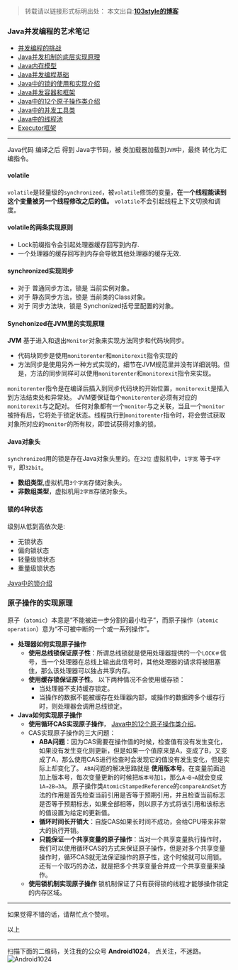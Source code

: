 >转载请以链接形式标明出处： 
本文出自:[**103style的博客**](http://blog.csdn.net/lxk_1993) 

### Java并发编程的艺术笔记
* [并发编程的挑战](https://www.jianshu.com/p/a2117af9950d)
* [Java并发机制的底层实现原理](https://www.jianshu.com/p/9d8147ba3092)
* [Java内存模型](https://www.jianshu.com/p/235c777d862c)
* [Java并发编程基础](https://www.jianshu.com/p/d50cfcaf8102)
* [Java中的锁的使用和实现介绍](https://www.jianshu.com/p/f3bb5313fce4)
* [Java并发容器和框架](https://www.jianshu.com/p/50e732981232)
* [Java中的12个原子操作类介绍](https://www.jianshu.com/p/cb64f79058c2)
* [Java中的并发工具类](https://www.jianshu.com/p/79d9baaa396e)
* [Java中的线程池](https://www.jianshu.com/p/13c82f1a7ad9)
* [Executor框架](https://www.jianshu.com/p/8933aa93ee74)

---



Java代码  编译之后 得到 Java字节码，被 类加载器加载到`JVM`中，最终 转化为汇编指令。

#### volatile
`volatile`是轻量级的`synchronized`，被`volatile`修饰的变量，**在一个线程能读到这个变量被另一个线程修改之后的值。**
`volatile`不会引起线程上下文切换和调度。

#### volatile的两条实现原则
* Lock前缀指令会引起处理器缓存回写到内存.
* 一个处理器的缓存回写到内存会导致其他处理器的缓存无效.

#### synchronized实现同步
* 对于 普通同步方法，锁是 当前实例对象。
* 对于 静态同步方法，锁是 当前类的Class对象。
* 对于 同步方法块，锁是 Synchonized括号里配置的对象。

#### Synchonized在JVM里的实现原理
**JVM** 基于进入和退出`Monitor`对象来实现方法同步和代码块同步。
* 代码块同步是使用`monitorenter`和`monitorexit`指令实现的
* 方法同步是使用另外一种方式实现的，细节在JVM规范里并没有详细说明。但是，方法的同步同样可以使用`monitorenter`和`monitorexit`指令来实现。

`monitorenter`指令是在编译后插入到同步代码块的开始位置，`monitorexit`是插入到方法结束处和异常处。
JVM要保证每个`monitorenter`必须有对应的`monitorexit`与之配对。
任何对象都有一个`monitor`与之关联，当且一个`monitor`被持有后，它将处于锁定状态。线程执行到`monitorenter`指令时，将会尝试获取对象所对应的`monitor`的所有权，即尝试获得对象的锁。

#### Java对象头
`synchronized`用的锁是存在Java对象头里的。在`32位` 虚拟机中，`1字宽` 等于`4字节`，即`32bit`。
* **数组类型**,虚拟机用`3个字宽`存储对象头。
* **非数组类型**，虚拟机用`2字宽`存储对象头。

####  锁的4种状态
级别从低到高依次是:
* 无锁状态
* 偏向锁状态
* 轻量级锁状态
* 重量级锁状态

[Java中的锁介绍](https://www.jianshu.com/p/f3bb5313fce4)

### 原子操作的实现原理
原子（`atomic`）本意是“不能被进一步分割的最小粒子”，而原子操作（`atomic operation`）意为“不可被中断的一个或一系列操作”。
* **处理器如何实现原子操作**
  * **使用总线锁保证原子性**：所谓总线锁就是使用处理器提供的一个`LOCK＃`信号，当一个处理器在总线上输出此信号时，其他处理器的请求将被阻塞住，那么该处理器可以独占共享内存。
  * **使用缓存锁保证原子性**。 
  以下两种情况不会使用缓存锁：
    * 当处理器不支持缓存锁定。
    * 当操作的数据不能被缓存在处理器内部，或操作的数据跨多个缓存行时，则处理器会调用总线锁定。
* **Java如何实现原子操作**
  * **使用循环CAS实现原子操作**， [Java中的12个原子操作类介绍](https://www.jianshu.com/p/cb64f79058c2)。
  * CAS实现原子操作的三大问题：
    * **ABA问题**：因为CAS需要在操作值的时候，检查值有没有发生变化，如果没有发生变化则更新，但是如果一个值原来是A，变成了B，又变成了A，那么使用CAS进行检查时会发现它的值没有发生变化，但是实际上却变化了。
    `ABA`问题的解决思路就是 **使用版本号**。在变量前面追加上版本号，每次变量更新的时候把`版本号`加`1`，那么`A→B→A`就会变成`1A→2B→3A`。
    原子操作类`AtomicStampedReference`的`compareAndSet`方法的作用是首先检查当前引用是否等于预期引用，并且检查当前标志是否等于预期标志，如果全部相等，则以原子方式将该引用和该标志的值设置为给定的更新值。
    * **循环时间长开销大**：自旋CAS如果长时间不成功，会给CPU带来非常大的执行开销。
    * **只能保证一个共享变量的原子操作**：当对一个共享变量执行操作时，我们可以使用循环CAS的方式来保证原子操作，但是对多个共享变量操作时，循环CAS就无法保证操作的原子性，这个时候就可以用锁。还有一个取巧的办法，就是把多个共享变量合并成一个共享变量来操作。
  * **使用锁机制实现原子操作**
    锁机制保证了只有获得锁的线程才能够操作锁定的内存区域。


---

如果觉得不错的话，请帮忙点个赞呗。

以上

---

扫描下面的二维码，关注我的公众号 **Android1024**， 点关注，不迷路。
![Android1024](https://upload-images.jianshu.io/upload_images/1709375-84aaffe67e21a7e9.jpg?imageMogr2/auto-orient/strip%7CimageView2/2/w/1240)
